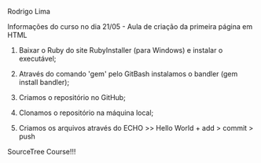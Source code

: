 Rodrigo Lima

Informações do curso no dia 21/05 - Aula de criação da primeira página em HTML


1. Baixar o Ruby do site RubyInstaller (para Windows) e instalar o executável;



2. Através do comando 'gem' pelo GitBash instalamos o bandler (gem install bandler);



3. Criamos o repositório no GitHub;



4. Clonamos o repositório na máquina local;



5. Criamos os arquivos através do ECHO >> Hello World + add > commit > push

SourceTree Course!!!

